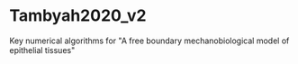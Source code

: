 # Tambyah2020_v2
Key numerical algorithms for "A free boundary mechanobiological model of epithelial tissues"
